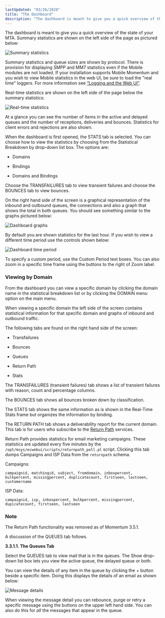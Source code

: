```yaml
---
lastUpdated: "03/26/2020"
title: "The Dashboard"
description: "The dashboard is meant to give you a quick overview of the state of your MTA Summary statistics are shown on the left side of the page as pictured below Figure 3 2 Summary statistics Summary statistics and queue sizes are shown by protocol There is provision for displaying SMPP..."
---
```


The dashboard is meant to give you a quick overview of the state of your MTA. Summary statistics are shown on the left side of the page as pictured below:

<a name="figure_summary_stats"></a> 


![Summary statistics](images/web3/summary_stats.jpg)

Summary statistics and queue sizes are shown by protocol. There is provision for displaying SMPP and MM7 statistics even if the Mobile modules are not loaded. If your installation supports Mobile Momentum and you wish to view Mobile statistics in the web UI, be sure to load the "real time" loggers. For more information see [“Logging and the Web UI”](/momentum/3/3-reference/operations-logging#operations.logging.web.ui).

Real-time statistics are shown on the left side of the page below the summary statistics:

<a name="figure_dashboard_stats"></a> 


![Real-time statistics](images/web3/dashboard_stats.png)

At a glance you can see the number of items in the active and delayed queues and the number of receptions, deliveries and bounces. Statistics for client errors and rejections are also shown.

When the dashboard is first opened, the STATS tab is selected. You can choose how to view the statistics by choosing from the Statistical Breakdown by drop-down list box. The options are:

*   Domains

*   Bindings

*   Domains and Bindings

Choose the TRANSFAILURES tab to view transient failures and choose the BOUNCES tab to view bounces.

On the right hand side of the screen is a graphical representation of the inbound and outbound queues, the connections and also a graph that shows the total in both queues. You should see something similar to the graphs pictured below:

<a name="figure_dash_graphs"></a> 


![Dashboard graphs](images/web3/dash_graphs.png)

By default you are shown statistics for the last hour. If you wish to view a different time period use the controls shown below:

<a name="figure_dash_time_period"></a> 


![Dashboard time period](images/web3/dash_time.png)

To specify a custom period, use the Custom Period text boxes. You can also zoom in a specific time frame using the buttons to the right of Zoom label.

### <a name="web3.view.domains"></a> Viewing by Domain

From the dashboard you can view a specific domain by clicking the domain name in the statistical breakdown list or by clicking the DOMAIN menu option on the main menu.

When viewing a specific domain the left side of the screen contains statistical information for that specific domain and graphs of inbound and outbound traffic.

The following tabs are found on the right hand side of the screen:

*   Transfailures

*   Bounces

*   Queues

*   Return Path

*   Stats

The TRANSFAILURES (transient failures) tab shows a list of transient failures with reason, count and percentage columns.

The BOUNCES tab shows all bounces broken down by classification.

The STATS tab shows the same information as is shown in the Real-Time Stats frame but organizes the information by binding.

The RETURN PATH tab shows a deliverability report for the current domain. This tab is for users who subscribe to the [Return Path](http://www.returnpath.net) services.

Return Path provides statistics for email marketing campaigns. These statistics are updated every five minutes by the `/opt/msys/ecwebui/scripts/returnpath_poll.pl` script. Clicking this tab dumps Campaigns and ISP Data from the `returnpath` schema.

Campaigns:

```
campaignid, matchingid, subject, fromdomain, inboxpercent,
bulkpercent, missingpercent, duplicatecount, firstseen, lastseen, customername
```

ISP Data:

```
campaignid, isp, inboxpercent, bulkpercent, missingpercent,
dupicatecount, firstseen, lastseen
```

### Note

The Return Path functionality was removed as of Momentum 3.5.1.

A discussion of the QUEUES tab follows.

**<a name="web3.queues.tab"></a> 3.3.1.1. The Queues Tab**

Select the QUEUES tab to view mail that is in the queues. The Show drop-down list box lets you view the active queue, the delayed queue or both.

You can view the details of any item in the queue by clicking the + button beside a specific item. Doing this displays the details of an email as shown below:

<a name="figure_queues_detail"></a> 


![Message details](images/web3/queues_detail.png)

When viewing the message detail you can rebounce, purge or retry a specific message using the buttons on the upper left hand side. You can also do this for *all* the messages that appear in the queue.